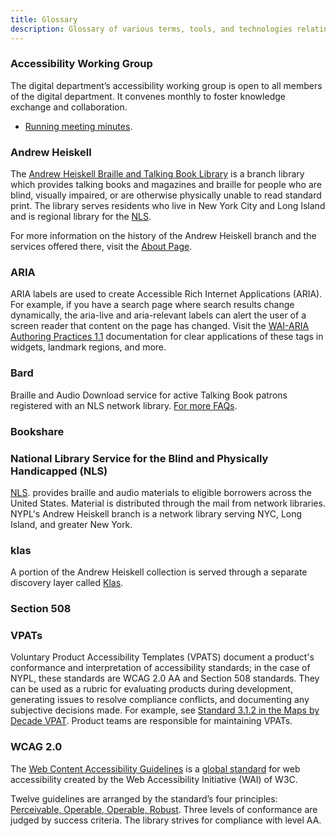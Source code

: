 ```yaml
---
title: Glossary
description: Glossary of various terms, tools, and technologies relating to the NYPL Design Toolkit.
---
```


### Accessibility Working Group  
The digital department’s accessibility working group is open to all members of the digital department. It convenes monthly to foster knowledge exchange and collaboration.  
* [Running meeting minutes](https://docs.google.com/document/d/15dmnEikuegYyQrlA_dvpAc6qe4Grx7XD9w9YtCq-vS0/edit).

### Andrew Heiskell  
The [Andrew Heiskell Braille and Talking Book Library](https://www.nypl.org/locations/heiskell) is a branch library which
provides talking books and magazines and braille for people who are blind, visually impaired, or are otherwise physically unable to read standard print. The library serves residents who live in New York City and Long Island and is regional library for the [NLS](https://nypl.github.io/design-toolkit/resources/glossary.html#nls).  

For more information on the history of the Andrew Heiskell branch and the services offered there, visit the [About Page](https://www.nypl.org/about/locations/heiskell).  

### ARIA   
ARIA labels are used to create Accessible Rich Internet Applications (ARIA). For example, if you have a search page where search results change dynamically, the aria-live and aria-relevant labels can alert the user of a screen reader that content on the page has changed. Visit the [WAI-ARIA Authoring Practices 1.1](https://www.w3.org/TR/wai-aria-practices/) documentation for clear applications of these tags in widgets, landmark regions, and more.  

### Bard   
Braille and Audio Download service for active Talking Book patrons registered with an NLS network library.
[For more FAQs](https://www.nypl.org/node/83979).  

### Bookshare    
  
### National Library Service for the Blind and Physically Handicapped (NLS)  
[NLS](https://www.loc.gov/nls/). provides braille and audio materials to eligible borrowers across the United States. Material is distributed through the mail from network libraries. NYPL's Andrew Heiskell branch is a network library serving NYC, Long Island, and greater New York.   

### klas    
A portion of the Andrew Heiskell collection is served through a separate discovery layer called [Klas](https://webopac.klas.com/ny1aopac/).  

### Section 508   



### VPATs  
Voluntary Product Accessibility Templates (VPATS) document a product's conformance and interpretation of accessibility standards; in the case of NYPL, these standards are WCAG 2.0 AA and Section 508 standards. They can be used as a rubric for evaluating products during development, generating issues to resolve compliance conflicts, and documenting any subjective decisions made. For example, see [Standard 3.1.2 in the Maps by Decade VPAT](https://docs.google.com/document/d/1xHhy6qQfZhWq-KktV__cWSfCnPQtTe0fhapS_Ka2HWs/edit). Product teams are responsible for maintaining VPATs.  

### WCAG 2.0   
The [Web Content Accessibility Guidelines](https://www.w3.org/WAI/intro/wcag) is a [global standard](https://www.w3.org/TR/WCAG20/) for web accessibility created by the Web Accessibility Initiative (WAI) of W3C.

Twelve guidelines are arranged by the standard’s four principles: [Perceivable, Operable, Operable, Robust](https://www.w3.org/TR/UNDERSTANDING-WCAG20/intro.html#introduction-fourprincs-head). Three levels of conformance are judged by success criteria. The library strives for compliance with level AA.  

